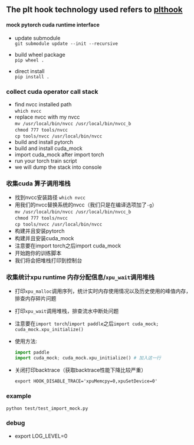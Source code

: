 ## The plt hook technology used refers to [plthook](https://github.com/kubo/)  
#### mock pytorch cuda runtime interface

- update submodule  
`git submodule update --init --recursive`

- build wheel package  
`pip wheel .`

- direct install  
`pip install .`

### collect cuda operator call stack
- find nvcc installed path  
`which nvcc`  
- replace nvcc with my nvcc  
`mv /usr/local/bin/nvcc /usr/local/bin/nvcc_b`  
`chmod 777 tools/nvcc`  
`cp tools/nvcc /usr/local/bin/nvcc`
- build and install pytorch
- build and install cuda_mock
- import cuda_mock after import torch
- run your torch train script
- we will dump the stack into console

### 收集cuda 算子调用堆栈
- 找到nvcc安装路径
`which nvcc`  
- 用我们的nvcc替换系统的nvcc（我们只是在编译选项加了`-g`）  
`mv /usr/local/bin/nvcc /usr/local/bin/nvcc_b`  
`chmod 777 tools/nvcc`  
`cp tools/nvcc /usr/local/bin/nvcc`
- 构建并且安装pytorch
- 构建并且安装cuda_mock
- 注意要在import torch之后import cuda_mock
- 开始跑你的训练脚本
- 我们将会把堆栈打印到控制台

### 收集统计xpu runtime 内存分配信息/`xpu_wait`调用堆栈
- 打印`xpu_malloc`调用序列，统计实时内存使用情况以及历史使用的峰值内存，排查内存碎片问题
- 打印`xpu_wait`调用堆栈，排查流水中断处问题
- 注意要在`import torch`/`import paddle`之后`import cuda_mock; cuda_mock.xpu_initialize()`
- 使用方法:

    ```python
    import paddle
    import cuda_mock; cuda_mock.xpu_initialize() # 加入这一行
    ```
- 关闭打印backtrace（获取backtrace性能下降比较严重）
    ```
    export HOOK_DISABLE_TRACE='xpuMemcpy=0,xpuSetDevice=0'
    ```

### example
`python test/test_import_mock.py`

### debug
- export LOG_LEVEL=0
